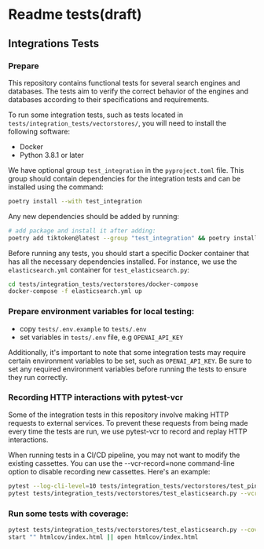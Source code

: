 # Readme tests(draft)

## Integrations Tests

### Prepare

This repository contains functional tests for several search engines and databases. The
tests aim to verify the correct behavior of the engines and databases according to their
specifications and requirements.

To run some integration tests, such as tests located in
`tests/integration_tests/vectorstores/`, you will need to install the following
software:

- Docker
- Python 3.8.1 or later

We have optional group `test_integration` in the `pyproject.toml` file. This group
should contain dependencies for the integration tests and can be installed using the
command:

```bash
poetry install --with test_integration
```

Any new dependencies should be added by running:

```bash
# add package and install it after adding:
poetry add tiktoken@latest --group "test_integration" && poetry install --with test_integration
```

Before running any tests, you should start a specific Docker container that has all the
necessary dependencies installed. For instance, we use the `elasticsearch.yml` container
for `test_elasticsearch.py`:

```bash
cd tests/integration_tests/vectorstores/docker-compose
docker-compose -f elasticsearch.yml up
```

### Prepare environment variables for local testing:

- copy `tests/.env.example` to `tests/.env`
- set variables in `tests/.env` file, e.g `OPENAI_API_KEY`

Additionally, it's important to note that some integration tests may require certain
environment variables to be set, such as `OPENAI_API_KEY`. Be sure to set any required
environment variables before running the tests to ensure they run correctly.

### Recording HTTP interactions with pytest-vcr

Some of the integration tests in this repository involve making HTTP requests to
external services. To prevent these requests from being made every time the tests are
run, we use pytest-vcr to record and replay HTTP interactions.

When running tests in a CI/CD pipeline, you may not want to modify the existing
cassettes. You can use the --vcr-record=none command-line option to disable recording
new cassettes. Here's an example:

```bash
pytest --log-cli-level=10 tests/integration_tests/vectorstores/test_pinecone.py --vcr-record=none
pytest tests/integration_tests/vectorstores/test_elasticsearch.py --vcr-record=none

```

### Run some tests with coverage:

```bash
pytest tests/integration_tests/vectorstores/test_elasticsearch.py --cov=langchain --cov-report=html
start "" htmlcov/index.html || open htmlcov/index.html

```